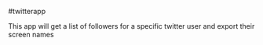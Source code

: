 #twitterapp 

This app will get a list of followers for a specific twitter user and export their screen names